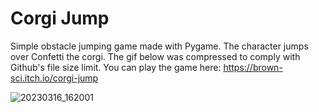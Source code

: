 # Corgi Jump
Simple obstacle jumping game made with Pygame. The character jumps over Confetti the corgi. The gif below was compressed to
comply with Github's file size limit. You can play the game here: https://brown-sci.itch.io/corgi-jump 

![20230316_162001](https://user-images.githubusercontent.com/93640790/225743472-17cb8416-6df9-4c56-9191-b5bc2ff1af73.gif)

